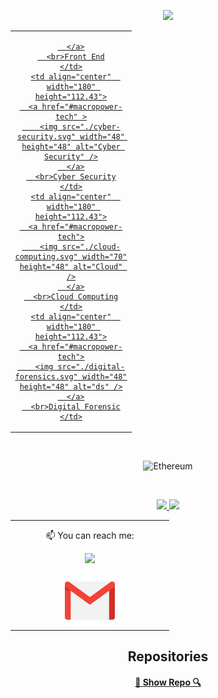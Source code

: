 
<p align="center">
<img width="900px"  src="./GIT.gif"/>
</p>
<table align= "center">
  <tr>
     <td align="center" width="180" height="112.43">
      <a href="#macropower-tech" >
 
      </a>
      <br>Front End
    </td>
    <td align="center"  width="180" height="112.43">
      <a href="#macropower-tech" >
        <img src="./cyber-security.svg" width="48" height="48" alt="Cyber Security" />
      </a>
      <br>Cyber Security
    </td>
    <td align="center"  width="180" height="112.43">
      <a href="#macropower-tech">
        <img src="./cloud-computing.svg" width="70" height="48" alt="Cloud" />
      </a>
      <br>Cloud Computing
    </td>
    <td align="center"  width="180" height="112.43">
      <a href="#macropower-tech">
        <img src="./digital-forensics.svg" width="48" height="48" alt="ds" />
      </a>
      <br>Digital Forensic
    </td>
    
  </tr>
  
</table>
</br>

<p align="center">
    <img alt="Ethereum" src="https://avatars.githubusercontent.com/u/76637974?s=200&v=4" width="200" />
</p>

<!-- <table align= "center">
<td align="center"  width="240" height="112.43">
      <a href="#macropower-tech">
        <img height="250px" width="200px" src="./casino.gif"/>
      </a>
       <br>Casino roulette Project   
  
</td>
  
</table>
-->

</br>



<p align="center">
<a href="https://github.com/Levijovanatan">
  <img height="180em" src="https://github-readme-stats-eight-theta.vercel.app/api?username=Levijovanatan&show_icons=true&theme=algolia&include_all_commits=true&count_private=true"/>
  <img height="180em" src="https://github-readme-stats-eight-theta.vercel.app/api/top-langs/?username=Levijovanatan&layout=compact&langs_count=8&theme=algolia"/>
</a>
</p>

<table align= "center">
  <td align="center"  width="240" height="112.43">
   <p  style="margin-top:12px">
  📫 You can reach me:
     </P
  </br>
  <a href="https://www.linkedin.com/in/jovanat4nz/"><img src="https://cdn2.iconfinder.com/data/icons/social-media-2285/512/1_Linkedin_unofficial_colored_svg-128.png" width="80">
  </br>
  </br>
  <a href="mailto:levidjafu10@gmail.com"><img src="./gmail.png" width="80"></a>

</td>
</table>

<h2 align="center">Repositories</h2>

</p>

<h4 align="center">
  <a href="https://github.com/Levijovanatan?tab=repositories" title="Show Repositories">🔎 Show Repo 🔍</a>
</h4>

 </a>
